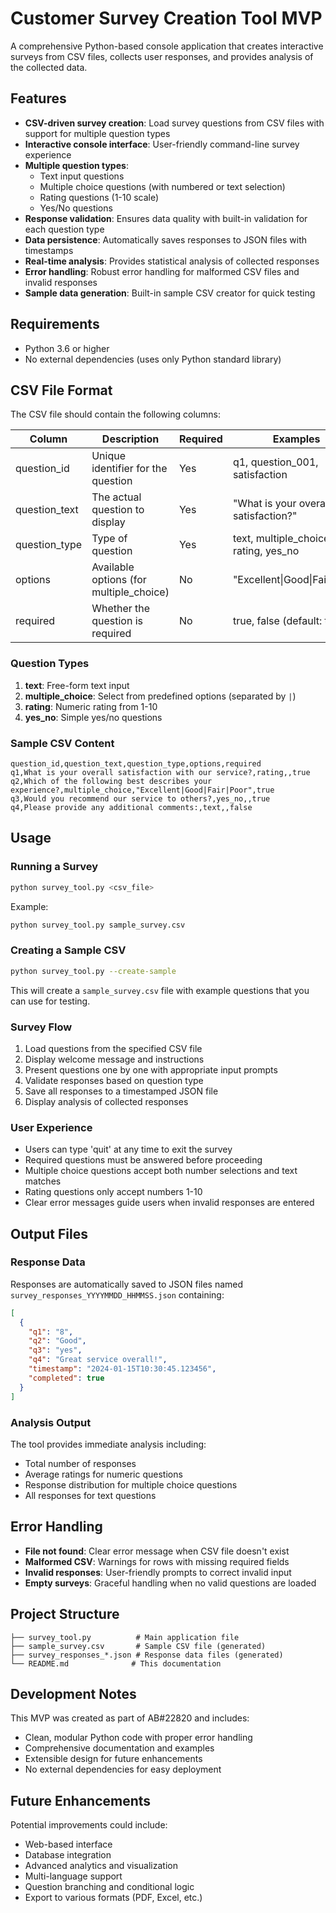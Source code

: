 # Customer Survey Creation Tool MVP

A comprehensive Python-based console application that creates interactive surveys from CSV files, collects user responses, and provides analysis of the collected data.

## Features

- **CSV-driven survey creation**: Load survey questions from CSV files with support for multiple question types
- **Interactive console interface**: User-friendly command-line survey experience
- **Multiple question types**:
  - Text input questions
  - Multiple choice questions (with numbered or text selection)
  - Rating questions (1-10 scale)
  - Yes/No questions
- **Response validation**: Ensures data quality with built-in validation for each question type
- **Data persistence**: Automatically saves responses to JSON files with timestamps
- **Real-time analysis**: Provides statistical analysis of collected responses
- **Error handling**: Robust error handling for malformed CSV files and invalid responses
- **Sample data generation**: Built-in sample CSV creator for quick testing

## Requirements

- Python 3.6 or higher
- No external dependencies (uses only Python standard library)

## CSV File Format

The CSV file should contain the following columns:

| Column | Description | Required | Examples |
|--------|-------------|----------|----------|
| question_id | Unique identifier for the question | Yes | q1, question_001, satisfaction |
| question_text | The actual question to display | Yes | "What is your overall satisfaction?" |
| question_type | Type of question | Yes | text, multiple_choice, rating, yes_no |
| options | Available options (for multiple_choice) | No | "Excellent\|Good\|Fair\|Poor" |
| required | Whether the question is required | No | true, false (default: true) |

### Question Types

1. **text**: Free-form text input
2. **multiple_choice**: Select from predefined options (separated by `|`)
3. **rating**: Numeric rating from 1-10
4. **yes_no**: Simple yes/no questions

### Sample CSV Content

```csv
question_id,question_text,question_type,options,required
q1,What is your overall satisfaction with our service?,rating,,true
q2,Which of the following best describes your experience?,multiple_choice,"Excellent|Good|Fair|Poor",true
q3,Would you recommend our service to others?,yes_no,,true
q4,Please provide any additional comments:,text,,false
```

## Usage

### Running a Survey

```bash
python survey_tool.py <csv_file>
```

Example:
```bash
python survey_tool.py sample_survey.csv
```

### Creating a Sample CSV

```bash
python survey_tool.py --create-sample
```

This will create a `sample_survey.csv` file with example questions that you can use for testing.

### Survey Flow

1. Load questions from the specified CSV file
2. Display welcome message and instructions
3. Present questions one by one with appropriate input prompts
4. Validate responses based on question type
5. Save all responses to a timestamped JSON file
6. Display analysis of collected responses

### User Experience

- Users can type 'quit' at any time to exit the survey
- Required questions must be answered before proceeding
- Multiple choice questions accept both number selections and text matches
- Rating questions only accept numbers 1-10
- Clear error messages guide users when invalid responses are entered

## Output Files

### Response Data
Responses are automatically saved to JSON files named `survey_responses_YYYYMMDD_HHMMSS.json` containing:

```json
[
  {
    "q1": "8",
    "q2": "Good",
    "q3": "yes",
    "q4": "Great service overall!",
    "timestamp": "2024-01-15T10:30:45.123456",
    "completed": true
  }
]
```

### Analysis Output
The tool provides immediate analysis including:
- Total number of responses
- Average ratings for numeric questions
- Response distribution for multiple choice questions
- All responses for text questions

## Error Handling

- **File not found**: Clear error message when CSV file doesn't exist
- **Malformed CSV**: Warnings for rows with missing required fields
- **Invalid responses**: User-friendly prompts to correct invalid input
- **Empty surveys**: Graceful handling when no valid questions are loaded

## Project Structure

```
├── survey_tool.py          # Main application file
├── sample_survey.csv       # Sample CSV file (generated)
├── survey_responses_*.json # Response data files (generated)
└── README.md              # This documentation
```

## Development Notes

This MVP was created as part of AB#22820 and includes:
- Clean, modular Python code with proper error handling
- Comprehensive documentation and examples
- Extensible design for future enhancements
- No external dependencies for easy deployment

## Future Enhancements

Potential improvements could include:
- Web-based interface
- Database integration
- Advanced analytics and visualization
- Multi-language support
- Question branching and conditional logic
- Export to various formats (PDF, Excel, etc.)